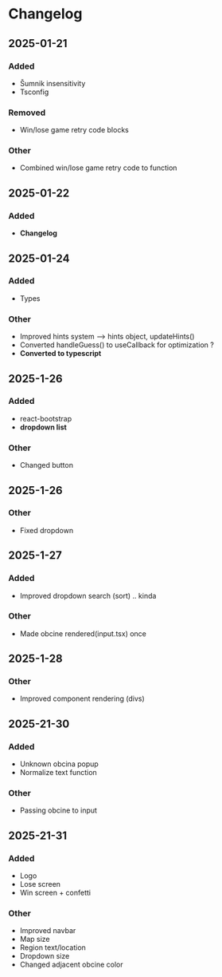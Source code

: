 # Changelog

## 2025-01-21

### Added 

- Šumnik insensitivity
- Tsconfig

### Removed

- Win/lose game retry code blocks

### Other

- Combined win/lose game retry code to function


## 2025-01-22

### Added

- **Changelog**


## 2025-01-24

### Added

- Types

### Other

- Improved hints system --> hints object, updateHints()
- Converted handleGuess() to useCallback for optimization ?
- **Converted to typescript**


## 2025-1-26

### Added

- react-bootstrap
- **dropdown list**

### Other

- Changed button


## 2025-1-26

### Other

- Fixed dropdown

## 2025-1-27

### Added

- Improved dropdown search (sort) .. kinda

### Other

- Made obcine rendered(input.tsx) once


## 2025-1-28

### Other

- Improved component rendering (divs)

## 2025-21-30

### Added 

- Unknown obcina popup
- Normalize text function

### Other

- Passing obcine to input


## 2025-21-31

### Added

- Logo
- Lose screen
- Win screen + confetti

### Other

- Improved navbar
- Map size
- Region text/location
- Dropdown size
- Changed adjacent obcine color